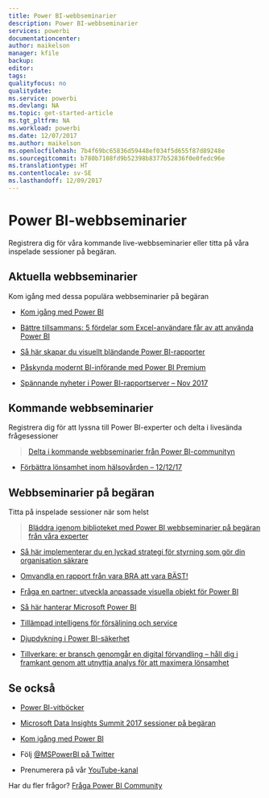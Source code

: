 ```yaml
---
title: Power BI-webbseminarier
description: Power BI-webbseminarier
services: powerbi
documentationcenter: 
author: maikelson
manager: kfile
backup: 
editor: 
tags: 
qualityfocus: no
qualitydate: 
ms.service: powerbi
ms.devlang: NA
ms.topic: get-started-article
ms.tgt_pltfrm: NA
ms.workload: powerbi
ms.date: 12/07/2017
ms.author: maikelson
ms.openlocfilehash: 7b4f69bc65836d59448ef034f5d655f87d89248e
ms.sourcegitcommit: b780b7108fd9b52398b8377b52836f0e0fedc96e
ms.translationtype: HT
ms.contentlocale: sv-SE
ms.lasthandoff: 12/09/2017
---
```

# <a name="power-bi-webinars"></a>Power BI-webbseminarier

Registrera dig för våra kommande live-webbseminarier eller titta på våra inspelade sessioner på begäran.

## <a name="featured-webinars"></a>Aktuella webbseminarier

Kom igång med dessa populära webbseminarier på begäran

- [Kom igång med Power BI](https://info.microsoft.com/getting-started-with-power-bi-ondemand.html?Is=Website)

- [Bättre tillsammans: 5 fördelar som Excel-användare får av att använda Power BI](https://info.microsoft.com/excel-powerbi-better-together.html?Is=Website)

- [Så här skapar du visuellt bländande Power BI-rapporter](https://community.powerbi.com/t5/Webinars-and-Video-Gallery/5-3-17-Webinar-How-to-Design-Visually-Stunning-Power-BI-Reports/m-p/168204?Is=Website)

- [Påskynda modernt BI-införande med Power BI Premium](https://info.microsoft.com/powerbi-premium-webinar-ondemand.html?Is=Website)

- [Spännande nyheter i Power BI-rapportserver – Nov 2017](https://info.microsoft.com/whats-new-powerbi-report-server.html?Is=Website)

## <a name="upcoming-webinars"></a>Kommande webbseminarier

Registrera dig för att lyssna till Power BI-experter och delta i livesända frågesessioner

>[Delta i kommande webbseminarier från Power BI-communityn](https://community.powerbi.com/t5/Webinars-and-Video-Gallery/bd-p/VideoTipsTricks?filter=webinars&featured=yes&Is=Website)

- [Förbättra lönsamhet inom hälsovården – 12/12/17](https://info.microsoft.com/improving-profitability-in-healthcare.html?Is=Website)

## <a name="on-demand-webinars"></a>Webbseminarier på begäran

Titta på inspelade sessioner när som helst

>[Bläddra igenom biblioteket med Power BI webbseminarier på begäran från våra experter](https://community.powerbi.com/t5/Webinars-and-Video-Gallery/bd-p/VideoTipsTricks?filter=webinars&featured=yes&Is=Website)

- [Så här implementerar du en lyckad strategi för styrning som gör din organisation säkrare](https://info.microsoft.com/powerbi-data-governance-strategy-ondemand.html?Is=Website)

- [Omvandla en rapport från vara BRA att vara BÄST!](https://community.powerbi.com/t5/Webinars-and-Video-Gallery/Power-BI-Transforming-A-Report-From-Good-to-GREAT/m-p/315119?Is=Website)

- [Fråga en partner: utveckla anpassade visuella objekt för Power BI](https://community.powerbi.com/t5/Webinars-and-Video-Gallery/Ask-a-Partner-Developing-Custom-Visuals-for-Power-BI/m-p/150368?Is=Website)

- [Så här hanterar Microsoft Power BI](https://info.microsoft.com/US-PowerBI-WBNR-FY17-11Nov-29-BIATMIcrosoft274828_01Registration-ForminBody.html?Is=Website)

- [Tillämpad intelligens för försäljning och service](https://info.microsoft.com/applied-intelligence-for-sales-service.html?Is=Website)

- [Djupdykning i Power BI-säkerhet](https://community.powerbi.com/t5/Webinars-and-Video-Gallery/5-23-2017-Power-BI-security-deep-dive-by-Kasper-de-Jonge/m-p/161476?Is=Website)

- [Tillverkare: er bransch genomgår en digital förvandling – håll dig i framkant genom att utnyttja analys för att maximera lönsamhet](https://info.microsoft.com/digital-transformation-in-manufacturing.html?Is=Website)

## <a name="see-also"></a>Se också

- [Power BI-vitböcker](whitepapers.md)

- [Microsoft Data Insights Summit 2017 sessioner på begäran](https://community.powerbi.com/t5/Data-Insights-Summit-2017-On/bd-p/DataInsightsSummit2017OnDemand?Is=Website)

- [Kom igång med Power BI](service-get-started.md)

- Följ [@MSPowerBI på Twitter](https://twitter.com/mspowerbi)

- Prenumerera på vår [YouTube-kanal](https://www.youtube.com/mspowerbi)

Har du fler frågor? [Fråga Power BI Community](https://community.powerbi.com/)
